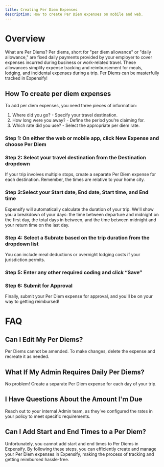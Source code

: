 ```yaml
---
title: Creating Per Diem Expenses
description: How to create Per Diem expenses on mobile and web.
---
```

# Overview

What are Per Diems? Per diems, short for "per diem allowance" or "daily allowance," are fixed daily payments provided by your employer to cover expenses incurred during business or work-related travel. These allowances simplify expense tracking and reimbursement for meals, lodging, and incidental expenses during a trip. Per Diems can be masterfully tracked in Expensify! 

## How To create per diem expenses 

To add per diem expenses, you need three pieces of information:
1. Where did you go? - Specify your travel destination.
2. How long were you away? - Define the period you're claiming for.
3. Which rate did you use? - Select the appropriate per diem rate.

### Step 1: On either the web or mobile app, click New Expense and choose Per Diem

### Step 2: Select your travel destination from the Destination dropdown
If your trip involves multiple stops, create a separate Per Diem expense for each destination. Remember, the times are relative to your home city.

### Step 3:Select your Start date, End date, Start time, and End time
Expensify will automatically calculate the duration of your trip. We'll show you a breakdown of your days: the time between departure and midnight on the first day, the total days in between, and the time between midnight and your return time on the last day.

### Step 4:  Select a Subrate based on the trip duration from the dropdown list
You can include meal deductions or overnight lodging costs if your jurisdiction permits.

### Step 5: Enter any other required coding and click “Save”

### Step 6: Submit for Approval
Finally, submit your Per Diem expense for approval, and you'll be on your way to getting reimbursed!
 
# FAQ 

## Can I Edit My Per Diems?
Per Diems cannot be amended. To make changes, delete the expense and recreate it as needed.

## What If My Admin Requires Daily Per Diems?
No problem! Create a separate Per Diem expense for each day of your trip.

## I Have Questions About the Amount I'm Due
Reach out to your internal Admin team, as they've configured the rates in your policy to meet specific requirements. 

## Can I Add Start and End Times to a Per Diem?
Unfortunately, you cannot add start and end times to Per Diems in Expensify.
By following these steps, you can efficiently create and manage your Per Diem expenses in Expensify, making the process of tracking and getting reimbursed hassle-free. 
